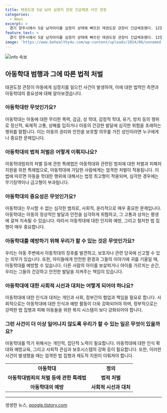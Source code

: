 ```yaml
---
title: 태권도장 5살 남아 심정지 관장 긴급체포 사건 현장
categories:
  - News
excerpt: >
  경기 양주시에서 5살 남자아이를 심정지 상태에 빠뜨린 태권도장 관장이 긴급체포됐다. 12일 오후 양주시 덕계동의 한 태권도장에서 5살 남자아이가 심부전으로 인해 병원으로 이송됐다. 태권도장 관장인 30대 B씨는 아이를 감싸 안고 제압하여 심정지 상태에 빠뜨렸다. 경찰은 B씨를 아동학대범죄의 처벌 등에 관한 특례법상 아동학대 중상해 혐의로 입건하고 조사 중이다. 기사 전문보기
feature_text: >
  경기 양주시에서 5살 남자아이를 심정지 상태에 빠뜨린 태권도장 관장이 긴급체포됐다. 12일 오후 양주시 덕계동의 한 태권도장에서 5살 남자아이가 심부전으로 인해 병원으로 이송됐다. 태권도장 관장인 30대 B씨는 아이를 감싸 안고 제압하여 심정지 상태에 빠뜨렸다. 경찰은 B씨를 아동학대범죄의 처벌 등에 관한 특례법상 아동학대 중상해 혐의로 입건하고 조사 중이다. 기사 전문보기
image: 'https://www.behealthy4u.com/wp-content/uploads/2024/06/unnamed-file.png'
---
```


<p><img src="https://www.behealthy4u.com/wp-content/uploads/2024/06/unnamed-file.png" alt="info 속보" /></p>

<h2 data-ke-size="size26">아동학대 범행과 그에 따른 법적 처벌</h2>

<p data-ke-size="size16">태권도장 관장이 아동에게 심정지를 일으킨 사건이 발생하여, 이에 대한 법적인 측면과 아동학대의 중요성에 대해 알아보겠습니다.</p>

<h3>아동학대란 무엇인가요?</h3>

<p data-ke-size="size16">아동학대는 아동에 대한 무리한 폭력, 감금, 성 학대, 감정적 학대, 유기, 방치 등의 행위로 정신적, 육체적 고통, 상해를 입히거나 아동의 건강한 발달에 심각한 위험을 초래하는 행위를 말합니다. 이는 아동의 권리와 안전을 보호할 의무를 가진 성인이라면 누구에게나 중요한 문제입니다.</p>

<h3>아동학대의 법적 처벌은 어떻게 이뤄지나요?</h3>

<p data-ke-size="size16">아동학대범죄의 처벌 등에 관한 특례법은 아동학대와 관련된 범죄에 대한 처벌과 피해자 지원을 위한 특례법으로, 아동학대에 가담한 사람에게는 엄격한 처벌이 적용됩니다. 이 법에 따르면 아동을 학대한 행위에 대해서는 법정 최고형이 적용되며, 심각한 경우에는 무기징역이나 금고형이 부과됩니다.</p>

<h3>아동학대의 중요성은 무엇인가요?</h3>

<p data-ke-size="size16">아동학대는 무시할 수 없는 심각한 범죄로, 사회적, 윤리적으로 매우 중요한 문제입니다. 아동학대는 아동의 정상적인 발달과 안전을 심각하게 위협하고, 그 고통과 상처는 평생에 걸쳐 지속될 수 있습니다. 따라서 아동학대에 대한 인지와 예방, 그리고 철저한 법 집행이 매우 중요합니다.</p>

<h3>아동학대를 예방하기 위해 우리가 할 수 있는 것은 무엇인가요?</h3>

<p data-ke-size="size16">우리는 아동 주변에서 아동학대의 징후를 발견하고, 보호자나 관련 당국에 신고할 수 있는 의무가 있습니다. 또한, 아이들에게 안전한 환경과 그들의 이야기에 귀를 기울일 때, 아동학대를 예방할 수 있습니다. 다른 사람의 아이를 보살피거나 아이를 가르치는 순간, 우리는 그들의 건강하고 안전한 발달을 지켜주는 책임이 있습니다.</p>

<h3>아동학대에 대한 사회적 시선과 대처는 어떻게 되어야 하나요?</h3>

<p data-ke-size="size16">아동학대에 대한 인식과 대처는 개인과 사회, 정부간의 협업과 책임을 필요로 합니다. 사회적으로는 아동학대에 대한 인식과 예방 활동이 더욱 강화되어야 하며, 정부적으로는 강력한 법 집행과 피해 아동들을 위한 복지 시스템이 보다 강화되어야 합니다.</p>

<h3>그런 사건이 더 이상 일어나지 않도록 우리가 할 수 있는 일은 무엇이 있을까요?</h3>

<p data-ke-size="size16">아동학대를 막기 위해서는 개인적, 집단적 노력이 필요합니다. 아동학대에 대한 인식 확대와 예방교육, 그리고 사회적 관심과 보호시스템의 강화 등이 필요합니다. 또한, 이러한 사건이 발생했을 때는 엄격한 법 집행과 제도적 지원이 이뤄져야 합니다.</p>

<table>
    <tbody>
        <tr>
            <td style="text-align: center; height: 17px;"><b>아동학대</b></td>
            <td style="text-align: center; height: 17px;"><b>정의</b></td>
        </tr>
        <tr>
            <td style="text-align: center; height: 17px;"><b>아동학대범죄의 처벌 등에 관한 특례법</b></td>
            <td style="text-align: center; height: 17px;"><b>법적 처벌</b></td>
        </tr>
        <tr>
            <td style="text-align: center; height: 17px;"><b>아동학대의 예방</b></td>
            <td style="text-align: center; height: 17px;"><b>사회적 시선과 대처</b></td>
        </tr>
    </tbody>
</table>

<p><hr></p>
생생한 뉴스, <a href="https://qoogle.tistory.com" rel="dofollow">qoogle.tistory.com</a>


